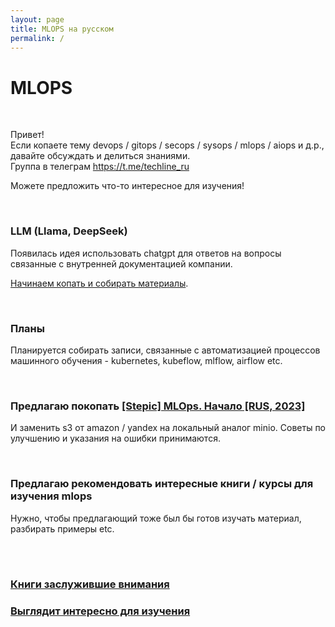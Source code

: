 ```yaml
---
layout: page
title: MLOPS на русском
permalink: /
---
```


# MLOPS

<br/>

Привет!  
Если копаете тему devops / gitops / secops / sysops / mlops / aiops и д.р., давайте обсуждать и делиться знаниями.  
Группа в телеграм https://t.me/techline_ru

Можете предложить что-то интересное для изучения!

<br/>

### LLM (Llama, DeepSeek)

Появилась идея использовать chatgpt для ответов на вопросы связанные с внутренней документацией компании.

[Начинаем копать и собирать материалы](https://llmengineer.ru/).

<br/>

### Планы

Планируется собирать записи, связанные с автоматизацией процессов машинного обучения - kubernetes, kubeflow, mlflow, airflow etc.

<br/>

### Предлагаю покопать [[Stepic] MLOps. Начало [RUS, 2023]](/courses/stepik-mlops-beginning/)

И заменить s3 от amazon / yandex на локальный аналог minio. Советы по улучшению и указания на ошибки принимаются.

<br/>

### Предлагаю рекомендовать интересные книги / курсы для изучения mlops

Нужно, чтобы предлагающий тоже был бы готов изучать материал, разбирать примеры etc.

<br/>
<br/>

### [Книги заслужившие внимания](/books/)

### [Выглядит интересно для изучения](/looks-interesting/)
